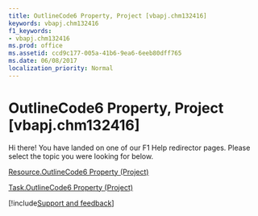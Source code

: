 ```yaml
---
title: OutlineCode6 Property, Project [vbapj.chm132416]
keywords: vbapj.chm132416
f1_keywords:
- vbapj.chm132416
ms.prod: office
ms.assetid: ccd9c177-005a-41b6-9ea6-6eeb80dff765
ms.date: 06/08/2017
localization_priority: Normal
---
```



# OutlineCode6 Property, Project [vbapj.chm132416]

Hi there! You have landed on one of our F1 Help redirector pages. Please select the topic you were looking for below.

[Resource.OutlineCode6 Property (Project)](https://msdn.microsoft.com/library/af35e877-525b-4300-2f4e-e81627007432%28Office.15%29.aspx)

[Task.OutlineCode6 Property (Project)](https://msdn.microsoft.com/library/63753b9c-ee36-36c9-3027-6bfba892fe66%28Office.15%29.aspx)

[!include[Support and feedback](~/includes/feedback-boilerplate.md)]